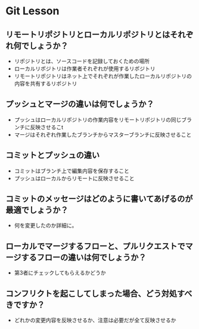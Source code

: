 # Git Lesson

## リモートリポジトリとローカルリポジトリとはそれぞれ何でしょうか？

- リポジトリとは、ソースコードを記録しておくための場所
- ローカルリポジトリは作業者それぞれが使用するリポジトリ
- リモートリポジトリはネット上でそれぞれが作業したローカルリポジトリの内容を共有するリポジトリ

## プッシュとマージの違いは何でしょうか？

- プッシュはローカルリポジトリの作業内容をリモートリポジトリの同じブランチに反映させるこt
- マージはそれぞれ作業したブランチからマスターブランチに反映させること

## コミットとプッシュの違い

- コミットはブランチ上で編集内容を保存すること
- プッシュはローカルからリモートに反映させること

## コミットのメッセージはどのように書いてあげるのが最適でしょうか？

- 何を変更したのか詳細に。

## ローカルでマージするフローと、プルリクエストでマージするフローの違いは何でしょうか？

- 第3者にチェックしてもらえるかどうか

## コンフリクトを起こしてしまった場合、どう対処すべきですか？

- どれかの変更内容を反映させるか、注意は必要だが全て反映させるか